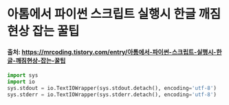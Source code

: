 # 아톰에서 파이썬 스크립트 실행시 한글 깨짐현상 잡는 꿀팁

#### 출처: https://mrcoding.tistory.com/entry/아톰에서-파이썬-스크립트-실행시-한글-깨짐현상-잡는-꿀팁

```python
import sys
import io
sys.stdout = io.TextIOWrapper(sys.stdout.detach(), encoding='utf-8')
sys.stderr = io.TextIOWrapper(sys.stderr.detach(), encoding='utf-8')
```
